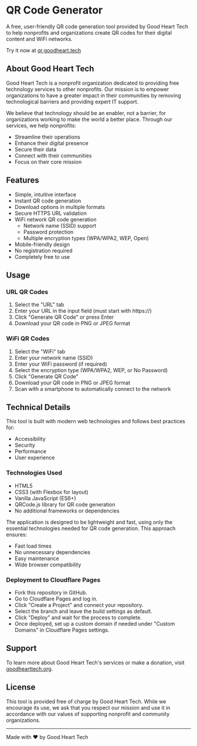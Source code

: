 # QR Code Generator

A free, user-friendly QR code generation tool provided by Good Heart Tech to help nonprofits and organizations create QR codes for their digital content and WiFi networks.

Try it now at [qr.goodheart.tech](https://qr.goodheart.tech)

## About Good Heart Tech

Good Heart Tech is a nonprofit organization dedicated to providing free technology services to other nonprofits. Our mission is to empower organizations to have a greater impact in their communities by removing technological barriers and providing expert IT support.

We believe that technology should be an enabler, not a barrier, for organizations working to make the world a better place. Through our services, we help nonprofits:

- Streamline their operations
- Enhance their digital presence
- Secure their data
- Connect with their communities
- Focus on their core mission

## Features

- Simple, intuitive interface
- Instant QR code generation
- Download options in multiple formats
- Secure HTTPS URL validation
- WiFi network QR code generation
  - Network name (SSID) support
  - Password protection
  - Multiple encryption types (WPA/WPA2, WEP, Open)
- Mobile-friendly design
- No registration required
- Completely free to use

## Usage

### URL QR Codes
1. Select the "URL" tab
2. Enter your URL in the input field (must start with https://)
3. Click "Generate QR Code" or press Enter
4. Download your QR code in PNG or JPEG format

### WiFi QR Codes
1. Select the "WiFi" tab
2. Enter your network name (SSID)
3. Enter your WiFi password (if required)
4. Select the encryption type (WPA/WPA2, WEP, or No Password)
5. Click "Generate QR Code"
6. Download your QR code in PNG or JPEG format
7. Scan with a smartphone to automatically connect to the network

## Technical Details

This tool is built with modern web technologies and follows best practices for:
- Accessibility
- Security
- Performance
- User experience

### Technologies Used
- HTML5
- CSS3 (with Flexbox for layout)
- Vanilla JavaScript (ES6+)
- QRCode.js library for QR code generation
- No additional frameworks or dependencies

The application is designed to be lightweight and fast, using only the essential technologies needed for QR code generation. This approach ensures:
- Fast load times
- No unnecessary dependencies
- Easy maintenance
- Wide browser compatibility

### Deployment to Cloudflare Pages

- Fork this repository in GitHub.
- Go to Cloudflare Pages and log in.
- Click "Create a Project" and connect your repository.
- Select the branch and leave the build settings as default.
- Click "Deploy" and wait for the process to complete.
- Once deployed, set up a custom domain if needed under "Custom Domains" in Cloudflare Pages settings.

## Support

To learn more about Good Heart Tech's services or make a donation, visit [goodhearttech.org](https://goodhearttech.org/).

## License

This tool is provided free of charge by Good Heart Tech. While we encourage its use, we ask that you respect our mission and use it in accordance with our values of supporting nonprofit and community organizations.

---

Made with ❤️ by Good Heart Tech 
